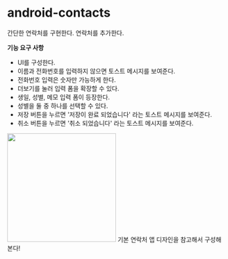 # android-contacts

간단한 연락처를 구현한다.
연락처를 추가한다.

**기능 요구 사항**
- UI를 구성한다.
- 이름과 전화번호를 입력하지 않으면 토스트 메시지를 보여준다.
- 전화번호 입력은 숫자만 가능하게 한다.
- 더보기를 눌러 입력 폼을 확장할 수 있다.
- 생일, 성별, 메모 입력 폼이 등장한다.
- 성별을 둘 중 하나를 선택할 수 있다.
- 저장 버튼을 누르면 '저장이 완료 되었습니다' 라는 토스트 메시지를 보여준다.
- 취소 버튼을 누르면 '취소 되었습니다' 라는 토스트 메시지를 보여준다.

<img src="https://github.com/sumintnals/android-contacts/assets/127755029/068c5c65-49b7-47ca-b60a-c8a8dc0004ce" width="250"/>
기본 연락처 앱 디자인을 참고해서 구성해본다!
